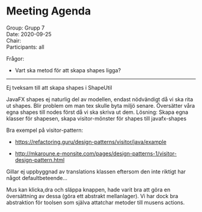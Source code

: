 # Meeting Agenda
Group: Grupp 7  
Date: 2020-09-25  
Chair:   
Participants: all

Frågor:
* Vart ska metod för att skapa shapes ligga?

---

Ej tveksam till att skapa shapes i ShapeUtil

JavaFX shapes ej naturlig del av modellen, endast nödvändigt då vi ska rita ut shapes. Blir problem om man tex skulle byta miljö senare. 
Översätter våra egna shapes till nodes först då vi ska skriva ut dem.
Lösning: Skapa egna klasser för shapesen, skapa visitor-mönster för shapes till javafx-shapes


Bra exempel på visitor-pattern:
* https://refactoring.guru/design-patterns/visitor/java/example

* http://mkaroune.e-monsite.com/pages/design-patterns-1/visitor-design-pattern.html

Gillar ej uppbyggnad av translations klassen eftersom den inte riktigt har något defaultbeteende...

Mus kan klicka,dra och släppa knappen, hade varit bra att göra en översättning av dessa (göra ett abstrakt mellanlager).
Vi har dock bra abstraktion för toolsen som själva attatchar metoder till musens actions.


